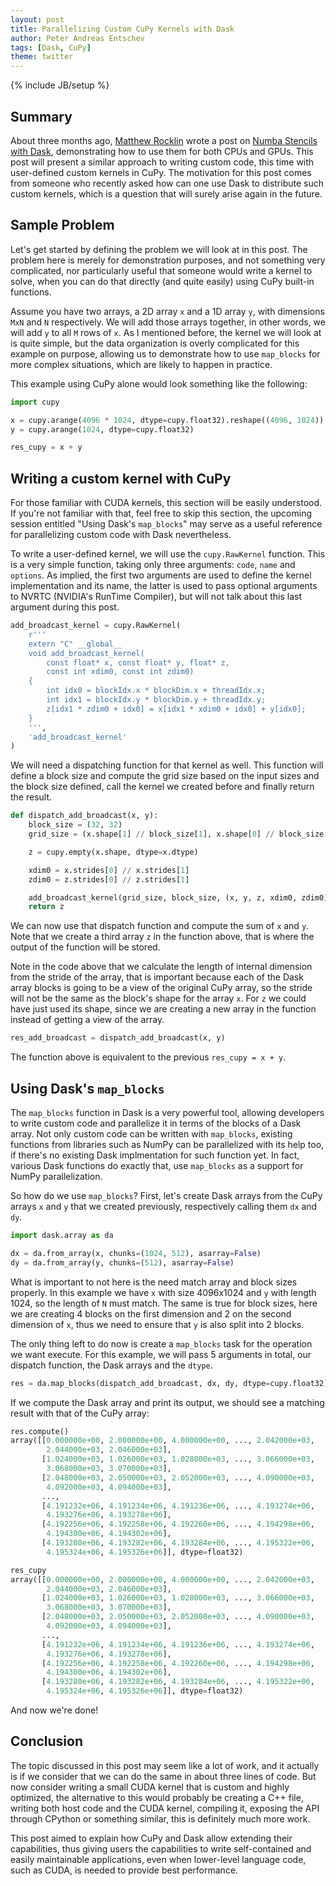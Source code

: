 ```yaml
---
layout: post
title: Parallelizing Custom CuPy Kernels with Dask
author: Peter Andreas Entschev
tags: [Dask, CuPy]
theme: twitter
---
```

{% include JB/setup %}


Summary
-------

About three months ago, [Matthew Rocklin](https://twitter.com/mrocklin) wrote a
post on
[Numba Stencils with Dask](https://blog.dask.org/2019/04/09/numba-stencil),
demonstrating how to use them for both CPUs and GPUs. This post will present a
similar approach to writing custom code, this time with user-defined custom
kernels in CuPy. The motivation for this post comes from someone who recently
asked how can one use Dask to distribute such custom kernels, which is a
question that will surely arise again in the future.


Sample Problem
--------------

Let's get started by defining the problem we will look at in this post. The
problem here is merely for demonstration purposes, and not something very
complicated, nor particularly useful that someone would write a kernel to solve,
when you can do that directly (and quite easily) using CuPy built-in functions.

Assume you have two arrays, a 2D array `x` and a 1D array `y`, with dimensions
`MxN` and `N` respectively. We will add those arrays together, in other words,
we will add `y` to all `M` rows of `x`. As I mentioned before, the kernel we
will look at is quite simple, but the data organization is overly complicated
for this example on purpose, allowing us to demonstrate how to use `map_blocks`
for more complex situations, which are likely to happen in practice.

This example using CuPy alone would look something like the following:

```python
import cupy

x = cupy.arange(4096 * 1024, dtype=cupy.float32).reshape((4096, 1024))
y = cupy.arange(1024, dtype=cupy.float32)

res_cupy = x + y
```


Writing a custom kernel with CuPy
---------------------------------

For those familiar with CUDA kernels, this section will be easily understood. If
you're not familiar with that, feel free to skip this section, the upcoming
session entitled "Using Dask's `map_blocks`" may serve as a useful reference
for parallelizing custom code with Dask nevertheless.

To write a user-defined kernel, we will use the `cupy.RawKernel` function. This
is a very simple function, taking only three arguments: `code`, `name` and
`options`. As implied, the first two arguments are used to define the kernel
implementation and its name, the latter is used to pass optional arguments
to NVRTC (NVIDIA's RunTime Compiler), but will not talk about this last argument
during this post.

```python
add_broadcast_kernel = cupy.RawKernel(
    r'''
    extern "C" __global__
    void add_broadcast_kernel(
        const float* x, const float* y, float* z,
        const int xdim0, const int zdim0)
    {
        int idx0 = blockIdx.x * blockDim.x + threadIdx.x;
        int idx1 = blockIdx.y * blockDim.y + threadIdx.y;
        z[idx1 * zdim0 + idx0] = x[idx1 * xdim0 + idx0] + y[idx0];
    }
    ''',
    'add_broadcast_kernel'
)
```

We will need a dispatching function for that kernel as well. This function will
define a block size and compute the grid size based on the input sizes and the
block size defined, call the kernel we created before and finally return the
result.

```python
def dispatch_add_broadcast(x, y):
    block_size = (32, 32)
    grid_size = (x.shape[1] // block_size[1], x.shape[0] // block_size[0])

    z = cupy.empty(x.shape, dtype=x.dtype)

    xdim0 = x.strides[0] // x.strides[1]
    zdim0 = z.strides[0] // z.strides[1]

    add_broadcast_kernel(grid_size, block_size, (x, y, z, xdim0, zdim0))
    return z
```

We can now use that dispatch function and compute the sum of `x` and `y`. Note
that we create a third array `z` in the function above, that is where the output
of the function will be stored.

Note in the code above that we calculate the length of internal dimension from
the stride of the array, that is important because each of the Dask array blocks
is going to be a view of the original CuPy array, so the stride will not be the
same as the block's shape for the array `x`. For `z` we could have just used its
shape, since we are creating a new array in the function instead of getting a
view of the array.

```python
res_add_broadcast = dispatch_add_broadcast(x, y)
```

The function above is equivalent to the previous `res_cupy = x + y`.


Using Dask's `map_blocks`
-------------------------

The `map_blocks` function in Dask is a very powerful tool, allowing developers
to write custom code and parallelize it in terms of the blocks of a Dask array.
Not only custom code can be written with `map_blocks`, existing functions from
libraries such as NumPy can be parallelized with its help too, if there's no
existing Dask implmentation for such function yet. In fact, various Dask
functions do exactly that, use `map_blocks` as a support for NumPy
parallelization.

So how do we use `map_blocks`? First, let's create Dask arrays from the CuPy
arrays `x` and `y` that we created previously, respectively calling them `dx`
and `dy`.

```python
import dask.array as da

dx = da.from_array(x, chunks=(1024, 512), asarray=False)
dy = da.from_array(y, chunks=(512), asarray=False)
```

What is important to not here is the need match array and block sizes properly.
In this example we have `x` with size 4096x1024 and `y` with length 1024, so the
length of `N` must match. The same is true for block sizes, here we are creating
4 blocks on the first dimension and 2 on the second dimension of `x`, thus we
need to ensure that `y` is also split into 2 blocks.

The only thing left to do now is create a `map_blocks` task for the operation we
want execute. For this example, we will pass 5 arguments in total, our dispatch
function, the Dask arrays and the `dtype`.

```python
res = da.map_blocks(dispatch_add_broadcast, dx, dy, dtype=cupy.float32)
```

If we compute the Dask array and print its output, we should see a matching
result with that of the CuPy array:


```python
res.compute()
array([[0.000000e+00, 2.000000e+00, 4.000000e+00, ..., 2.042000e+03,
        2.044000e+03, 2.046000e+03],
       [1.024000e+03, 1.026000e+03, 1.028000e+03, ..., 3.066000e+03,
        3.068000e+03, 3.070000e+03],
       [2.048000e+03, 2.050000e+03, 2.052000e+03, ..., 4.090000e+03,
        4.092000e+03, 4.094000e+03],
       ...,
       [4.191232e+06, 4.191234e+06, 4.191236e+06, ..., 4.193274e+06,
        4.193276e+06, 4.193278e+06],
       [4.192256e+06, 4.192258e+06, 4.192260e+06, ..., 4.194298e+06,
        4.194300e+06, 4.194302e+06],
       [4.193280e+06, 4.193282e+06, 4.193284e+06, ..., 4.195322e+06,
        4.195324e+06, 4.195326e+06]], dtype=float32)

res_cupy
array([[0.000000e+00, 2.000000e+00, 4.000000e+00, ..., 2.042000e+03,
        2.044000e+03, 2.046000e+03],
       [1.024000e+03, 1.026000e+03, 1.028000e+03, ..., 3.066000e+03,
        3.068000e+03, 3.070000e+03],
       [2.048000e+03, 2.050000e+03, 2.052000e+03, ..., 4.090000e+03,
        4.092000e+03, 4.094000e+03],
       ...,
       [4.191232e+06, 4.191234e+06, 4.191236e+06, ..., 4.193274e+06,
        4.193276e+06, 4.193278e+06],
       [4.192256e+06, 4.192258e+06, 4.192260e+06, ..., 4.194298e+06,
        4.194300e+06, 4.194302e+06],
       [4.193280e+06, 4.193282e+06, 4.193284e+06, ..., 4.195322e+06,
        4.195324e+06, 4.195326e+06]], dtype=float32)
```

And now we're done!


Conclusion
----------

The topic discussed in this post may seem like a lot of work, and it actually is
if we consider that we can do the same in about three lines of code. But now
consider writing a small CUDA kernel that is custom and highly optimized, the
alternative to this would probably be creating a C++ file, writing both host
code and the CUDA kernel, compiling it, exposing the API through CPython or
something similar, this is definitely much more work.

This post aimed to explain how CuPy and Dask allow extending their capabilities,
thus giving users the capabilities to write self-contained and easily
maintainable applications, even when lower-level language code, such as CUDA, is
needed to provide best performance.
